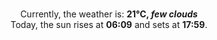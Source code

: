 <p  align="center"><br/>Currently, the weather is: <b> 21°C, <i>few clouds</i></b></br>Today, the sun rises at <b>06:09</b> and sets at <b>17:59</b>.</p>